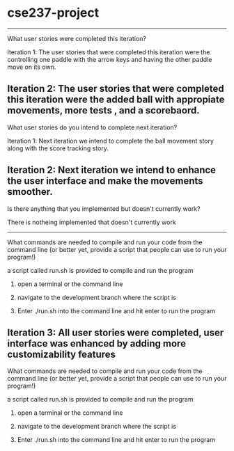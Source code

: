 # cse237-project
--------------------------------------------------------------------------------------------------------------------------------------------------------------------
What user stories were completed this iteration?

Iteration 1: The user stories that were completed this iteration were the controlling one paddle with the arrow keys and having the other paddle move on its own.




Iteration 2: The user stories that were completed this iteration were the added ball with appropiate movements, more tests , and a scorebaord.
--------------------------------------------------------------------------------------------------------------------------------------------------------------------
What user stories do you intend to complete next iteration?

Iteration 1: Next iteration we intend to complete the ball movement story along with the score tracking story.




Iteration 2: Next iteration we intend to enhance the user interface and make the movements smoother. 
--------------------------------------------------------------------------------------------------------------------------------------------------------------------
Is there anything that you implemented but doesn't currently work?

There is notheing implemented that doesn't currently work

--------------------------------------------------------------------------------------------------------------------------------------------------------------------
What commands are needed to compile and run your code from the command line (or better yet, provide a script that people can use to run your program!)

a script called run.sh is provided to compile and run the program

1. open a terminal or the command line


2. navigate to the development branch where the script is 


3. Enter ./run.sh into the command line and hit enter to run the program

Iteration 3: All user stories were completed, user interface was enhanced by adding more customizability features
--------------------------------------------------------------------------------------------------------------------------------------------------------------------

What commands are needed to compile and run your code from the command line (or better yet, provide a script that people can use to run your program!)

a script called run.sh is provided to compile and run the program

1. open a terminal or the command line


2. navigate to the development branch where the script is 


3. Enter ./run.sh into the command line and hit enter to run the program
